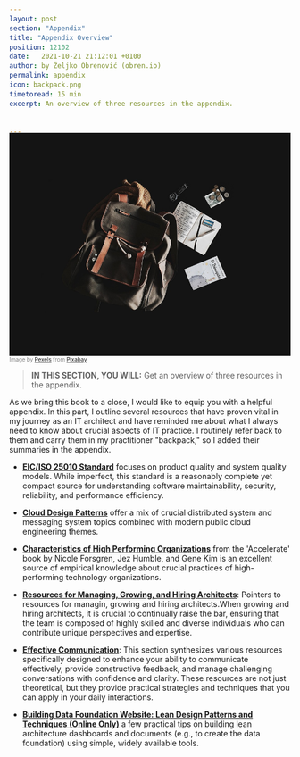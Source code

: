 ```yaml
---
layout: post
section: "Appendix"
title: "Appendix Overview"
position: 12102
date:   2021-10-21 21:12:01 +0100
author: by Željko Obrenović (obren.io)
permalink: appendix
icon: backpack.png
timetoread: 15 min
excerpt: An overview of three resources in the appendix.


---
```

<img style="margin-top: -20px; width: 100%; height: 400px; object-fit: cover"
src="assets/images/arch/backpack-gc5da70386_1280.jpg">
<div style="font-size: 70%; margin-top: -16px; color: grey; margin-bottom: 12px">
Image by <a href="https://pixabay.com/users/pexels-2286921/?utm_source=link-attribution&utm_medium=referral&utm_campaign=image&utm_content=1839705">Pexels</a> from <a href="https://pixabay.com//?utm_source=link-attribution&utm_medium=referral&utm_campaign=image&utm_content=1839705">Pixabay</a>
</div>
<style>
    h1 {
        font-size: 210%;
    }
</style>

> **IN THIS SECTION, YOU WILL:** Get an overview of three resources in the appendix.

As we bring this book to a close, I would like to equip you with a helpful appendix. In this part, I outline several resources that have proven vital in my journey as an IT architect and have reminded me about what I always need to know about crucial aspects of IT practice. I routinely refer back to them and carry them in my practitioner "backpack," so I added their summaries in the appendix.

* **[EIC/ISO 25010 Standard](concepts-iso25010)** focuses on product quality and system quality models. While imperfect, this standard is a reasonably complete yet compact source for understanding software maintainability, security, reliability, and performance efficiency. 

* **[Cloud Design Patterns](concepts-cloud)** offer a mix of crucial distributed system and messaging system topics combined with modern public cloud engineering themes.

* **[Characteristics of High Performing Organizations](concepts-org)** from the 'Accelerate' book by Nicole Forsgren, Jez Humble, and Gene Kim is an excellent source of empirical knowledge about crucial practices of high-performing technology organizations.

* **[Resources for Managing, Growing, and Hiring Architects](career-resources)**: Pointers to resources for managin, growing and hiring architects.When growing and hiring architects, it is crucial to continually raise the bar, ensuring that the team is composed of highly skilled and diverse individuals who can contribute unique perspectives and expertise.

* **[Effective Communication](communication)**: This section synthesizes various resources specifically designed to enhance your ability to communicate effectively, provide constructive feedback, and manage challenging conversations with confidence and clarity. These resources are not just theoretical, but they provide practical strategies and techniques that you can apply in your daily interactions.

* **[Building Data Foundation Website: Lean Design Patterns and Techniques (Online Only)](data-website)** a few practical tips on building lean architecture dashboards and documents (e.g., to create the data foundation) using simple, widely available tools.

